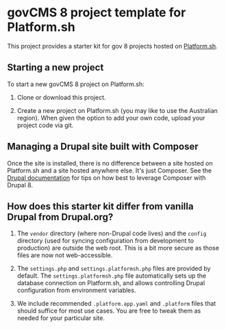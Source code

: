 # govCMS 8 project template for Platform.sh

This project provides a starter kit for gov 8 projects hosted on [Platform.sh](http://platform.sh). 

## Starting a new project

To start a new govCMS 8 project on Platform.sh:

1) Clone or download this project.

2) Create a new project on Platform.sh (you may like to use the Australian region). When given the option to add your own code, upload your project code via git.

## Managing a Drupal site built with Composer

Once the site is installed, there is no difference between a site hosted on Platform.sh
and a site hosted anywhere else.  It's just Composer.  See the [Drupal documentation](https://www.drupal.org/node/2404989) for tips on how best to leverage Composer with Drupal 8.

## How does this starter kit differ from vanilla Drupal from Drupal.org?

1. The `vendor` directory (where non-Drupal code lives) and the `config` directory
   (used for syncing configuration from development to production) are outside
   the web root. This is a bit more secure as those files are now not web-accessible.

2. The `settings.php` and `settings.platformsh.php` files are provided by
   default. The `settings.platformsh.php` file automatically sets up the database connection on Platform.sh, and allows controlling Drupal configuration from environment variables.

3. We include recommended `.platform.app.yaml` and `.platform` files that should suffice
   for most use cases. You are free to tweak them as needed for your particular site.
